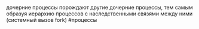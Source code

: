 дочерние процессы порождают другие дочерние процессы, тем самым образуя иерархию процессов с наследственными связями между ними (системный вызов fork)
 #процессы